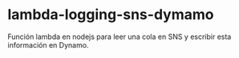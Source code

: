 # lambda-logging-sns-dymamo
Función lambda en nodejs para leer una cola en SNS y escribir esta información en Dynamo.
